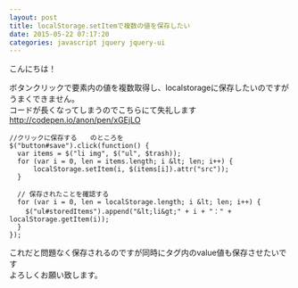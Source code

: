 ```yaml
---
layout: post
title: localStorage.setItemで複数の値を保存したい
date: 2015-05-22 07:17:20
categories: javascript jquery jquery-ui
---
```

<p>こんにちは！</p>

<p>ボタンクリックで要素内の値を複数取得し、localstorageに保存したいのですがうまくできません。<br>
コードが長くなってしまうのでこちらにて失礼します<br>
<a href="http://codepen.io/anon/pen/xGEjLO" rel="nofollow">http://codepen.io/anon/pen/xGEjLO</a></p>

```
//クリックに保存する　　のところを
$("button#save").click(function() {
  var items = $("li img", $("ul", $trash));
  for (var i = 0, len = items.length; i &lt; len; i++) {
      localStorage.setItem(i, $(items[i]).attr("src"));
  }

  // 保存されたことを確認する
  for (var i = 0, len = localStorage.length; i &lt; len; i++) {
    $("ul#storedItems").append("&lt;li&gt;" + i + "：" + localStorage.getItem(i));
  }
});
```

<p>これだと問題なく保存されるのですが同時にタグ内のvalue値も保存させたいです<br>
よろしくお願い致します。</p>
